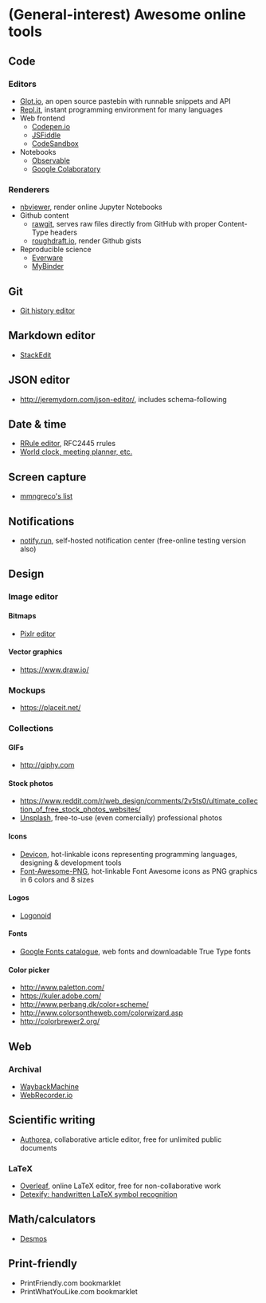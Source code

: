 # (General-interest) Awesome online tools
## Code
### Editors
- [Glot.io](https://glot.io/), an open source pastebin with runnable snippets and API
- [Repl.it](https://repl.it/), instant programming environment for many languages
- Web frontend
  - [Codepen.io](https://codepen.io/)
  - [JSFiddle](https://jsfiddle.net/)
  - [CodeSandbox](https://codesandbox.io)
- Notebooks
  - [Observable](https://beta.observablehq.com/scratchpad)
  - [Google Colaboratory](https://colab.research.google.com/)

### Renderers
- [nbviewer](https://nbviewer.jupyter.org/), render online Jupyter Notebooks
- Github content
  - [rawgit](https://rawgit.com/), serves raw files directly from GitHub with proper Content-Type headers
  - [roughdraft.io](http://www.roughdraft.io/), render Github gists
- Reproducible science
  - [Everware](http://everware.xyz)
  - [MyBinder](https://mybinder.org)

## Git
- [Git history editor](https://bokub.github.io/git-history-editor/)

## Markdown editor 
- [StackEdit](https://stackedit-beta.herokuapp.com)

## JSON editor
- http://jeremydorn.com/json-editor/, includes schema-following

## Date & time
- [RRule editor](https://jakubroztocil.github.io/rrule/), RFC2445 rrules
- [World clock, meeting planner, etc.](https://www.timeanddate.com/)

## Screen capture
- [mmngreco's list](https://gist.github.com/mmngreco/d57062bed0005ce245252eaef2846748#file-list_capture_resources-md)

## Notifications
- [notify.run](https://notify.run/), self-hosted notification center (free-online testing version also)

## Design
### Image editor
#### Bitmaps
- [Pixlr editor](https://pixlr.com/editor/)
#### Vector graphics
- https://www.draw.io/
### Mockups
- https://placeit.net/

### Collections
#### GIFs
- http://giphy.com

#### Stock photos
- https://www.reddit.com/r/web_design/comments/2v5ts0/ultimate_collection_of_free_stock_photos_websites/
- [Unsplash](https://unsplash.com), free-to-use (even comercially) professional photos

#### Icons
- [Devicon](http://konpa.github.io/devicon/), hot-linkable icons representing programming languages, designing & development tools
- [Font-Awesome-PNG](https://github.com/delight-im/Font-Awesome-PNG), hot-linkable Font Awesome icons as PNG graphics in 6 colors and 8 sizes

#### Logos
- [Logonoid](http://logonoid.com/)

#### Fonts
- [Google Fonts catalogue](https://fonts.google.com), web fonts and downloadable True Type fonts

#### Color picker
- http://www.paletton.com/
- https://kuler.adobe.com/
- http://www.perbang.dk/color+scheme/
- http://www.colorsontheweb.com/colorwizard.asp
- http://colorbrewer2.org/

## Web
### Archival
- [WaybackMachine](https://archive.org/web/)
- [WebRecorder.io](https://webrecorder.io)

## Scientific writing
- [Authorea](https://www.authorea.com), collaborative article editor, free for unlimited public documents
### LaTeX
- [Overleaf](https://www.overleaf.com), online LaTeX editor, free for non-collaborative work
- [Detexify: handwritten LaTeX symbol recognition](http://detexify.kirelabs.org/classify.html)

## Math/calculators
- [Desmos](https://www.desmos.com/calculator/fcjhdt1xdw)

## Print-friendly
- PrintFriendly.com bookmarklet
- PrintWhatYouLike.com bookmarklet
